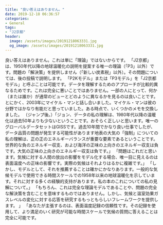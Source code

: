 ```yaml
---
title: "良い答えはありません。"
date: 2019-12-18 06:36:57
categories:
- General
tags:
- "J2京都"
header:
  image: /assets/images/20191218063331.jpg
  og_image: /assets/images/20191218063331.jpg
---
```


良い答えはありません。これは単に「理論」ではないからです。 「J2京都」は、1950年代以降の地球温暖化の説明を提案する唯一の理論（「P3」以外）です。問題の「解決策」を提供しません（「新しい炭素税」以外）。その問題については、後の投稿で説明します。 「P2Kモデル」または「P3モデル」を「J2京都モデル」と呼ぶことは可能です。データを理解するためのアプローチが比較的異なるためです。これは完全に悪いことではありません。一部の人にとって、何か（または誰か）が通常のビューとどのように異なるかを見るのは良いことです。とにかく、2003年にマイケル・マンと話し合いました。マイケル・マンは彼の分野ではかなり有能だと思っていました。ある時点で、いくつかのメモを交換しました。 （ジャンプ後。）「ジョン、データの私の理解は、1980年代以降の温暖化は過去50年よりも少ないということです。おそらく正しいと思います。唯一のグローバルデータセットはGISSです。過去10年間でかなり良い仕事でしたが、データ品質の問題が発生する可能性があります地表の大気の「強制」についての私の理解は、正の正のエネルギーバランスが重要な要素であるということです。世界的な負のエネルギー収支、および海洋の正味の上向きのエネルギー収支は負です。大気の正味の上向きのエネルギー収支は負です。」 「問題はこれだと思います。気候に対する人間の放出の影響をモデル化する場合、唯一目に見えるのは表面温度への正味の影響です。実際の気候はそれよりはるかに複雑です。」 「しかし、モデルとして、それを推薦することは確かにかなりあります。一般的な気候モデルで使用できる時間スケールでの1958年以来の地球温暖化を示しています。それに対する多くの経験的支持があります。私の本のこれについての私の見解について。」 「もちろん、これは完全な理論モデルであることや、問題の完全な解決策を含むことを意味するものではありません。しかし、気候と温室効果ガスレベルの変化に対する応答を研究するもっともらしいフレームワークを提供します。 」 「あなたが主張するのは、表面温度記録の信頼性です。その記録を使用して、より満足のいく研究が可能な時間スケールで気候の質問に答えることは完全に可能です。
